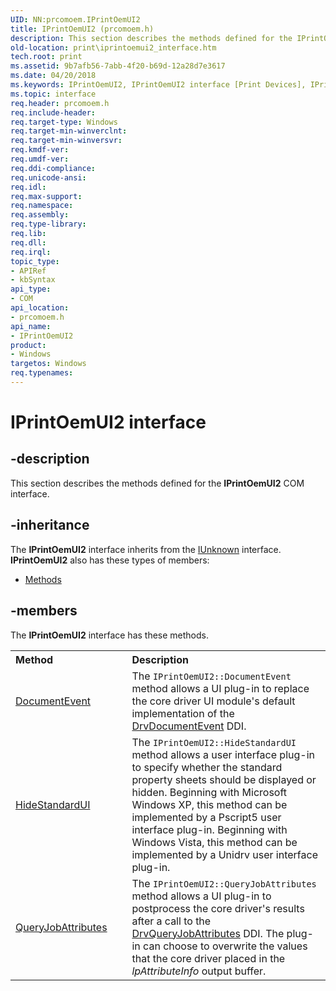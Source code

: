 ```yaml
---
UID: NN:prcomoem.IPrintOemUI2
title: IPrintOemUI2 (prcomoem.h)
description: This section describes the methods defined for the IPrintOemUI2 COM interface.
old-location: print\iprintoemui2_interface.htm
tech.root: print
ms.assetid: 9b7afb56-7abb-4f20-b69d-12a28d7e3617
ms.date: 04/20/2018
ms.keywords: IPrintOemUI2, IPrintOemUI2 interface [Print Devices], IPrintOemUI2 interface [Print Devices],described, prcomoem/IPrintOemUI2, print.iprintoemui2_interface, print_unidrv-pscript_ui_838f6394-df99-4045-9059-6ff480212733.xml
ms.topic: interface
req.header: prcomoem.h
req.include-header: 
req.target-type: Windows
req.target-min-winverclnt: 
req.target-min-winversvr: 
req.kmdf-ver: 
req.umdf-ver: 
req.ddi-compliance: 
req.unicode-ansi: 
req.idl: 
req.max-support: 
req.namespace: 
req.assembly: 
req.type-library: 
req.lib: 
req.dll: 
req.irql: 
topic_type:
- APIRef
- kbSyntax
api_type:
- COM
api_location:
- prcomoem.h
api_name:
- IPrintOemUI2
product:
- Windows
targetos: Windows
req.typenames: 
---
```


# IPrintOemUI2 interface


## -description


This section describes the methods defined for the <b>IPrintOemUI2</b> COM interface.


## -inheritance

The <b xmlns:loc="http://microsoft.com/wdcml/l10n">IPrintOemUI2</b> interface inherits from the <a href="https://msdn.microsoft.com/33f1d79a-33fc-4ce5-a372-e08bda378332">IUnknown</a> interface. <b>IPrintOemUI2</b> also has these types of members:
<ul>
<li><a href="https://docs.microsoft.com/">Methods</a></li>
</ul>

## -members

The <b>IPrintOemUI2</b> interface has these methods.
<table class="members" id="memberListMethods">
<tr>
<th align="left" width="37%">Method</th>
<th align="left" width="63%">Description</th>
</tr>
<tr data="declared;">
<td align="left" width="37%">
<a href="https://msdn.microsoft.com/c98d1510-7db8-4fd6-a95f-1906f553d1c5">DocumentEvent</a>
</td>
<td align="left" width="63%">
The <code>IPrintOemUI2::DocumentEvent</code> method allows a UI plug-in to replace the core driver UI module's default implementation of the <a href="https://msdn.microsoft.com/library/windows/hardware/ff548544">DrvDocumentEvent</a> DDI.

</td>
</tr>
<tr data="declared;">
<td align="left" width="37%">
<a href="https://msdn.microsoft.com/144618d0-0d77-487c-a074-8bd9f6030de2">HideStandardUI</a>
</td>
<td align="left" width="63%">
The <code>IPrintOemUI2::HideStandardUI</code> method allows a user interface plug-in to specify whether the standard property sheets should be displayed or hidden. Beginning with Microsoft Windows XP, this method can be implemented by a Pscript5 user interface plug-in. Beginning with Windows Vista, this method can be implemented by a Unidrv user interface plug-in.

</td>
</tr>
<tr data="declared;">
<td align="left" width="37%">
<a href="https://msdn.microsoft.com/cb510aa6-7156-4b02-bab1-6951becbc1a0">QueryJobAttributes</a>
</td>
<td align="left" width="63%">
The <code>IPrintOemUI2::QueryJobAttributes</code> method allows a UI plug-in to postprocess the core driver's results after a call to the <a href="https://msdn.microsoft.com/library/windows/hardware/ff548581">DrvQueryJobAttributes</a> DDI. The plug-in can choose to overwrite the values that the core driver placed in the <i>lpAttributeInfo</i> output buffer.

</td>
</tr>
</table> 

